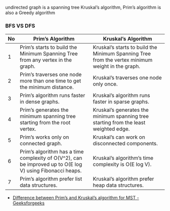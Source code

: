 
undirected graph is a spanning tree
Kruskal’s algorithm, Prim’s algorithm is also a Greedy algorithm

### BFS VS DFS

|  No    |  Prim’s Algorithm      |    Kruskal’s Algorithm     |
| -----  | ---------------------- | -------------------------- |
|    1   | Prim’s starts to build the Minimum Spanning Tree from any vertex in the graph. | Kruskal’s starts to build the Minimum Spanning Tree from the vertex minimum weight in the graph. |
|    2   | Prim’s traverses one node more than one time to get the minimum distance.   |  Kruskal’s traverses one node only once.      |
|    3   | Prim’s algorithm runs faster in dense graphs.        | Kruskal’s algorithm runs faster in sparse graphs.        |
|    4   | Prim’s generates the minimum spanning tree starting from the root vertex.        | Kruskal’s generates the minimum spanning tree starting from the least weighted edge.      |
|    5   | Prim’s works only on connected graph.        | Kruskal’s can work on disconnected components.       |
|    6   | Prim’s algorithm has a time complexity of O(V^2), can be improved up to O(E log V) using Fibonacci heaps. | Kruskal’s algorithm’s time complexity is O(E log V).        |
|    7   | Prim’s algorithm prefer list data structures.        | Kruskal’s algorithm prefer heap data structures.        |

- [Difference between Prim’s and Kruskal’s algorithm for MST - Geeksforgeeks](https://www.geeksforgeeks.org/difference-between-prims-and-kruskals-algorithm-for-mst/)
